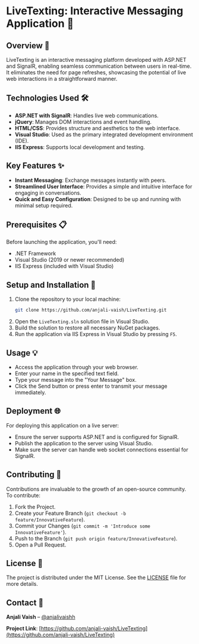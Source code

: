 # LiveTexting: Interactive Messaging Application 🚀

## Overview 📄
LiveTexting is an interactive messaging platform developed with ASP.NET and SignalR, enabling seamless communication between users in real-time. It eliminates the need for page refreshes, showcasing the potential of live web interactions in a straightforward manner.

## Technologies Used 🛠️
- **ASP.NET with SignalR**: Handles live web communications.
- **jQuery**: Manages DOM interactions and event handling.
- **HTML/CSS**: Provides structure and aesthetics to the web interface.
- **Visual Studio**: Used as the primary integrated development environment (IDE).
- **IIS Express**: Supports local development and testing.

## Key Features ✨
- **Instant Messaging**: Exchange messages instantly with peers.
- **Streamlined User Interface**: Provides a simple and intuitive interface for engaging in conversations.
- **Quick and Easy Configuration**: Designed to be up and running with minimal setup required.

## Prerequisites 📋
Before launching the application, you'll need:
- .NET Framework
- Visual Studio (2019 or newer recommended)
- IIS Express (included with Visual Studio)

## Setup and Installation 🔧
1. Clone the repository to your local machine:
   ```bash
   git clone https://github.com/anjali-vaish/LiveTexting.git
   ```
2. Open the `LiveTexting.sln` solution file in Visual Studio.
3. Build the solution to restore all necessary NuGet packages.
4. Run the application via IIS Express in Visual Studio by pressing `F5`.

## Usage 💡
- Access the application through your web browser.
- Enter your name in the specified text field.
- Type your message into the "Your Message" box.
- Click the Send button or press enter to transmit your message immediately.

## Deployment 🌐
For deploying this application on a live server:
- Ensure the server supports ASP.NET and is configured for SignalR.
- Publish the application to the server using Visual Studio.
- Make sure the server can handle web socket connections essential for SignalR.

## Contributing 🤝
Contributions are invaluable to the growth of an open-source community. To contribute:
1. Fork the Project.
2. Create your Feature Branch (`git checkout -b feature/InnovativeFeature`).
3. Commit your Changes (`git commit -m 'Introduce some InnovativeFeature'`).
4. Push to the Branch (`git push origin feature/InnovativeFeature`).
5. Open a Pull Request.

## License 📜
The project is distributed under the MIT License. See the [LICENSE](LICENSE.txt) file for more details.

## Contact 📧
**Anjali Vaish** – [@anjalivaishh](https://twitter.com/anjalivaishh) 

**Project Link**: [https://github.com/anjali-vaish/LiveTexting](https://github.com/anjali-vaish/LiveTexting)
